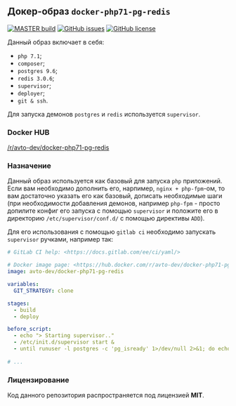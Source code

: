 ## Докер-образ `docker-php71-pg-redis`

[![MASTER build](https://img.shields.io/docker/build/avtoraport/docker-php71-pg-redis.svg)](https://hub.docker.com/r/avtoraport/docker-php71-pg-redis) [![GitHub issues](https://img.shields.io/github/issues/avtoraport/docker-php71-pg-redis.svg)](https://github.com/avtoraport/docker-php71-pg-redis/issues) [![GitHub license](https://img.shields.io/badge/license-MIT-blue.svg)](https://raw.githubusercontent.com/avtoraport/docker-php71-pg-redis/master/license)

Данный образ включает в себя:

 * `php 7.1`;
 * `composer`;
 * `postgres 9.6`;
 * `redis 3.0.6`;
 * `supervisor`;
 * `deployer`;
 * `git & ssh`.

Для запуска демонов `postgres` и `redis` используется `supervisor`.

### Docker HUB

[/r/avto-dev/docker-php71-pg-redis][docker_hub]

### Назначение

Данный образ используется как базовый для запуска `php` приложений. Если вам необходимо дополнить его, нарпимер, `nginx + php-fpm`-ом, то вам достаточно указать его как базовый, дописать необходимые шаги (при необходимости добавления демонов, например `php-fpm` - просто допилите конфиг его запуска с помощью `supervisor` и положите его в директорию `/etc/supervisor/conf.d/` с помощью директивы `ADD`).

Для его использования с помощью `gitlab ci` необходимо запускать `supervisor` ручками, например так:

```yml
# GitLab CI help: <https://docs.gitlab.com/ee/ci/yaml/>

# Docker image page: <https://hub.docker.com/r/avto-dev/docker-php71-pg-redis>
image: avto-dev/docker-php71-pg-redis

variables:
  GIT_STRATEGY: clone

stages:
  - build
  - deploy

before_script:
  - echo "> Starting supervisor.."
  - /etc/init.d/supervisor start &
  - until runuser -l postgres -c 'pg_isready' 1>/dev/null 2>&1; do echo 'Wait for daemon starts..'; sleep 1; done;
  
# ...
```

### Лицензирование

Код данного репозитория распространяется под лицензией **MIT**.

[docker_hub]:https://hub.docker.com/r/avto-dev/docker-php71-pg-redis/

